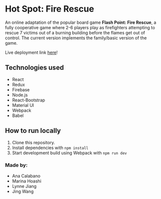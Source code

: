 # Hot Spot: Fire Rescue

An online adaptation of the popular board game **Flash Point: Fire Rescue**, a fully cooperative game where 2-6 players play as firefighters attempting to rescue 7 victims out of a burning building before the flames get out of control. The current version implements the family/basic version of the game.

Live deployment link [here](https://hot-spot-fire-rescue-7ae18.firebaseapp.com/)!

## Technologies used

- React
- Redux
- Firebase
- Node.js
- React-Bootstrap
- Material UI
- Webpack
- Babel

## How to run locally
1) Clone this repository.
2) Install dependencies with `npm install`
3) Start development build using Webpack with `npm run dev`

### Made by:
- Ana Calabano
- Marina Hoashi
- Lynne Jiang
- Jing Wang
